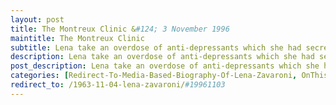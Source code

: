```yaml
---
layout: post
title: The Montreux Clinic &#124; 3 November 1996
maintitle: The Montreux Clinic
subtitle: Lena take an overdose of anti-depressants which she had secretly been squirreling away
description: Lena take an overdose of anti-depressants which she had secretly been squirreling away
post_description: Lena take an overdose of anti-depressants which she had secretly been squirreling away
categories: [Redirect-To-Media-Based-Biography-Of-Lena-Zavaroni, OnThisDay3November]
redirect_to: /1963-11-04-lena-zavaroni/#19961103
---
```


